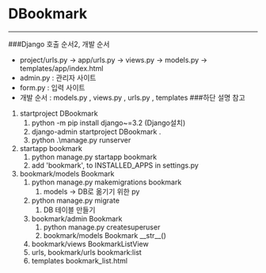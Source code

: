 # DBookmark
___
###Django 호출 순서2, 개발 순서
- project/urls.py -> app/urls.py -> views.py -> models.py -> templates/app/index.html
- admin.py : 관리자 사이트
- form.py : 입력 사이트 
- 개발 순서 : models.py , views.py , urls.py , templates
###하단 설명 참고
1. startproject DBookmark
   1. python -m pip install django~=3.2  (Django설치)
   2. django-admin startproject DBookmark .
   3. python .\manage.py runserver
2. startapp bookmark
   1. python manage.py startapp bookmark
   2. add 'bookmark', to INSTALLED_APPS in settings.py
3. bookmark/models Bookmark
   1. python manage.py makemigrations bookmark
      1. models -> DB로 옮기기 위한 py
   2. python manage.py migrate
      1. DB 테이블 만들기
   3. bookmark/admin Bookmark
      1. python manage.py createsuperuser
      2. bookmark/models Bookmark \_\_str\_\_()
   4. bookmark/views BookmarkListView
   5. urls, bookmark/urls bookmark:list
   6. templates bookmark_list.html